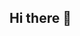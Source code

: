 ## Hi there 👋

<!--
**Abdideck/Abdideck** is a ✨ _special_ ✨ repository because its `README.md` (this file) appears on your GitHub profile.

Here are some ideas to get you started:

- 🔭 I’m currently working on ...
- 🌱 I’m currently learning ...
- 👯 I’m looking to collaborate on ...
- 🤔 I’m looking for help with ...
- 💬 Ask Research and Project Proposals Development me about ...
- 📫 How to reach me: ...
- 😄 Pronouns: ...
- ⚡ Fun fact: ...
-->
